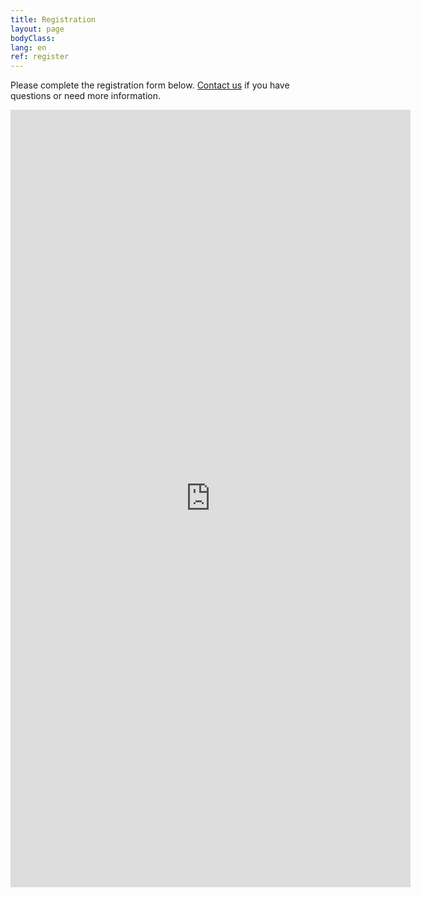 ```yaml
---
title: Registration
layout: page
bodyClass:
lang: en
ref: register
---
```




Please complete the registration form below.
[Contact us](/en/contact) if you have questions or need more information.



<iframe src="https://docs.google.com/forms/d/e/1FAIpQLScQNzT9FPAX7EUVfhiIH_4vbJnsbConuMj5i4FEcLJPik96wg/viewform?embedded=true" width="640" height="1244" frameborder="0" marginheight="0" marginwidth="0">Loading…</iframe>
